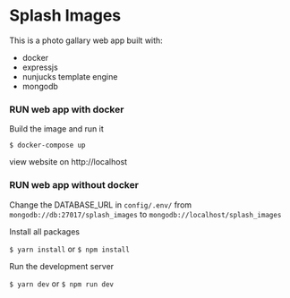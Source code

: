 # Splash Images 

This is a photo gallary web app built with:

- docker 
- expressjs
- nunjucks template engine
- mongodb

### RUN web app with docker 

Build the image and run it

`
$ docker-compose up
`

view website on http://localhost

### RUN web app without docker 

Change the DATABASE_URL in `config/.env/` from `mongodb://db:27017/splash_images` to `mongodb://localhost/splash_images`  

Install all packages

`$ yarn install` or `$ npm install`

Run the development server

`$ yarn dev` or `$ npm run dev`